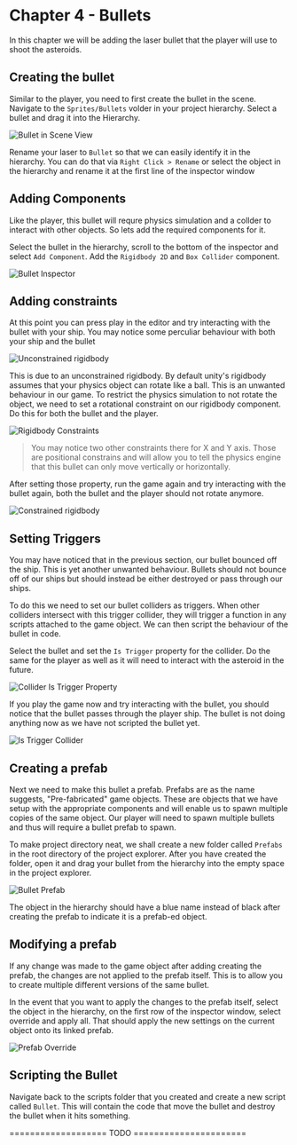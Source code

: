 # Chapter 4 - Bullets

In this chapter we will be adding the laser bullet that the player will use to shoot the asteroids.

## Creating the bullet

Similar to the player, you need to first create the bullet in the scene. Navigate to the `Sprites/Bullets` volder in your project hierarchy. Select a bullet and drag it into the Hierarchy.

![Bullet in Scene View](https://github.com/DarkDestry/Unity-GDG-Workshop/blob/master/Docs/Images/Chapter%204/LaserBulletInScene.png?raw=true)

Rename your laser to `Bullet` so that we can easily identify it in the hierarchy. You can do that via `Right Click > Rename` or select the object in the hierarchy and rename it at the first line of the inspector window

## Adding Components

Like the player, this bullet will requre physics simulation and a collder to interact with other objects. So lets add the required components for it. 

Select the bullet in the hierarchy, scroll to the bottom of the inspector and select `Add Component`. Add the `Rigidbody 2D` and `Box Collider` component.

![Bullet Inspector](https://github.com/DarkDestry/Unity-GDG-Workshop/blob/master/Docs/Images/Chapter%204/BulletInspector.png?raw=true)

## Adding constraints

At this point you can press play in the editor and try interacting with the bullet with your ship. You may notice some perculiar behaviour with both your ship and the bullet

![Unconstrained rigidbody](https://github.com/DarkDestry/Unity-GDG-Workshop/blob/master/Docs/Images/Chapter%204/Constrains.gif?raw=true)

This is due to an unconstrained rigidbody. By default unity's rigidbody assumes that your physics object can rotate like a ball. This is an unwanted behaviour in our game. To restrict the physics simulation to not rotate the object, we need to set a rotational constraint on our rigidbody component. Do this for both the bullet and the player.

![Rigidbody Constraints](https://github.com/DarkDestry/Unity-GDG-Workshop/blob/master/Docs/Images/Chapter%204/RigidbodyConstraints.png?raw=true)

> You may notice two other constraints there for X and Y axis. Those are positional constrains and will allow you to tell the physics engine that this bullet can only move vertically or horizontally.

After setting those property, run the game again and try interacting with the bullet again, both the bullet and the player should not rotate anymore.

![Constrained rigidbody](https://github.com/DarkDestry/Unity-GDG-Workshop/blob/master/Docs/Images/Chapter%204/ConstrainedRigidbody.gif?raw=true)

## Setting Triggers

You may have noticed that in the previous section, our bullet bounced off the ship. This is yet another unwanted behaviour. Bullets should not bounce off of our ships but should instead be either destroyed or pass through our ships.

To do this we need to set our bullet colliders as triggers. When other colliders intersect with this trigger collider, they will trigger a function in any scripts attached to the game object. We can then script the behaviour of the bullet in code. 

Select the bullet and set the `Is Trigger` property for the collider. Do the same for the player as well as it will need to interact with the asteroid in the future.

![Collider Is Trigger Property](https://github.com/DarkDestry/Unity-GDG-Workshop/blob/master/Docs/Images/Chapter%204/ColliderTrigger.png?raw=true)

If you play the game now and try interacting with the bullet, you should notice that the bullet passes through the player ship. The bullet is not doing anything now as we have not scripted the bullet yet.

![Is Trigger Collider](https://github.com/DarkDestry/Unity-GDG-Workshop/blob/master/Docs/Images/Chapter%204/TriggerCollider.gif?raw=true)

## Creating a prefab

Next we need to make this bullet a prefab. Prefabs are as the name suggests, "Pre-fabricated" game objects. These are objects that we have setup with the appropriate components and will enable us to spawn multiple copies of the same object. Our player will need to spawn multiple bullets and thus will require a bullet prefab to spawn.

To make project directory neat, we shall create a new folder called `Prefabs` in the root directory of the project explorer. After you have created the folder, open it and drag your bullet from the hierarchy into the empty space in the project explorer.

![Bullet Prefab](https://github.com/DarkDestry/Unity-GDG-Workshop/blob/master/Docs/Images/Chapter%204/BulletPrefab.png?raw=true)

The object in the hierarchy should have a blue name instead of black after creating the prefab to indicate it is a prefab-ed object.

## Modifying a prefab

If any change was made to the game object after adding creating the prefab, the changes are not applied to the prefab itself. This is to allow you to create multiple different versions of the same bullet.

In the event that you want to apply the changes to the prefab itself, select the object in the hierarchy, on the first row of the inspector window, select override and apply all. That should apply the new settings on the current object onto its linked prefab.

![Prefab Override](https://github.com/DarkDestry/Unity-GDG-Workshop/blob/master/Docs/Images/Chapter%204/PrefabOverride.png?raw=true)

## Scripting the Bullet

Navigate back to the scripts folder that you created and create a new script called `Bullet`. This will contain the code that move the bullet and destroy the bullet when it hits something.

=================== TODO ======================
